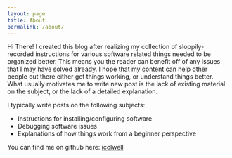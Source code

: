 ```yaml
---
layout: page
title: About
permalink: /about/
---
```


Hi There! I created this blog after realizing my collection of sloppily-recorded
instructions for various software related things needed to be organized better.
This means you the reader can benefit off of any issues that I may have solved
already. I hope that my content can help other people out there either get
things working, or understand things better. What usually motivates me to write
new post is the lack of existing material on the subject, or the lack of a
detailed explanation.

I typically write posts on the following subjects:
- Instructions for installing/configuring software
- Debugging software issues
- Explanations of how things work from a beginner perspective

You can find me on github here: [icolwell](https://github.com/icolwell)
